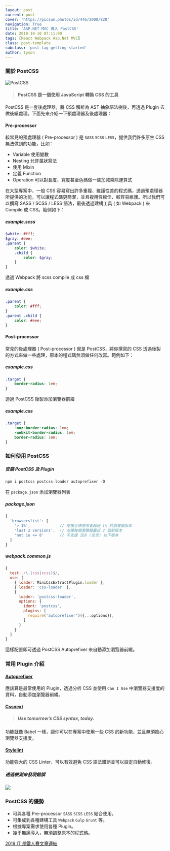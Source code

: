 ```yaml
---
layout: post
current: post
cover: 'https://picsum.photos/id/446/2000/820'
navigation: True
title: 'ASP.NET MVC 導入 PostCSS'
date: 2018-10-10 07:11:00
tags: [React Webpack Asp.Net MVC]
class: post-template
subclass: 'post tag-getting-started'
author: tyson
---
```


### 關於 PostCSS

![PostCSS](https://i.imgur.com/YToWhpN.png)

> #### PostCSS 是一個使用 JavaScript 轉換 CSS 的工具

PostCSS 是一套後處理器，將 CSS 解析為 AST 抽象語法樹後，再透過 Plugin 去做後續處理。下面先來介紹一下預處理器及後處理器：

#### Pre-processor

較常見的預處理器 ( Pre-processor ) 是 `SASS` `SCSS` `LESS`，提供我們許多原生 CSS 無法做到的功能，比如：

-   Variable 使用變數
-   Nesting 允許巢狀寫法
-   使用 Mixin
-   定義 Function
-   Operation 可以對長度、寬度甚至色碼做一些加減乘除運算式

在大型專案中，一般 CSS 容易寫出許多重複、維護性差的程式碼，透過預處理器所提供的功能，可以讓程式碼更簡潔，並且複用性較佳、較容易維護。所以我們可以撰寫 SASS / SCSS / LESS 語法，最後透過建構工具 ( 如 Webpack ) 來 Compile 成 CSS。範例如下：

##### example.scss

```scss
$white: #fff;
$gray: #eee;
.parent {
    color: $white;
    .child {
        color: $gray;
    }
}
```

透過 Webpack 將 scss compile 成 css 檔

##### example.css

```css
.parent {
    color: #fff;
}
.parent .child {
    color: #eee;
}
```

#### Post-processor

常見的後處理器 ( Post-processor ) 就是 PostCSS，將你撰寫的 CSS 透過後製的方式來做一些處理，原本的程式碼無須做任何改寫。範例如下：

##### example.css

```css
.target {
    border-radius: 1em;
}
```

透過 PostCSS 後製添加瀏覽器前綴

##### example.css

```css
.target {
    -moz-border-radius: 1em;
    -webkit-border-radius: 1em;
    border-radius: 1em;
}
```

### 如何使用 PostCSS

##### 安裝 PostCSS 及 Plugin

```javascript
npm i postcss postcss-loader autoprefixer -D
```

在 `package.json` 添加瀏覽器列表

##### package.json

```javascript
{
  'browserslist': [
    '> 1%',				// 支援全球使用者超過 1% 的瀏覽器版本
    'last 2 versions',	// 支援每個瀏覽器最近 2 個新版本
    'not ie <= 8'		// 不支援 IE8 (包含) 以下版本
  ]
}
```

##### webpack.common.js

```javascript
{
  test: /\.(css|scss)$/,
  use: [
    { loader: MiniCssExtractPlugin.loader },
    { loader: 'css-loader' },
    {
      loader: 'postcss-loader',
      options: {
        ident: 'postcss',
        plugins: [
          require('autoprefixer')({...options}),
        ]
      }
    }
  ]
}
```

這樣配置即可透過 PostCSS Autoprefixer 來自動添加瀏覽器前綴。

### 常用 Plugin 介紹

#### [Autoprefixer](https://github.com/postcss/autoprefixer)

應該算是最常使用的 Plugin，透過分析 CSS 並使用 `Can I Use` 中瀏覽器支援度的資料，自動添加瀏覽器前綴。

#### [Cssnext](https://github.com/MoOx/postcss-cssnext)

> ##### Use tomorrow’s CSS syntax, today.

功能就像 Babel 一樣，讓你可以在專案中使用一些 CSS 的新功能，並且無須擔心瀏覽器支援度。

#### [Stylelint](https://github.com/stylelint/stylelint)

功能強大的 CSS Linter，可以有效避免 CSS 語法錯誤並可以設定自動修復。

##### 透過檢測來發現錯誤

![](https://i.imgur.com/Oba63m4.png)

### PostCSS 的優勢

-   可與各種 Pre-processor `SASS` `SCSS` `LESS` 結合使用。
-   可集成到各種建構工具 `Webpack` `Gulp` `Grunt` 等。
-   根據專案需求使用各種 Plugin。
-   幾乎無痛導入，無須調整原本的程式碼。

[2019 IT 邦鐵人賽文章連結](https://ithelp.ithome.com.tw/articles/10199438)
